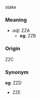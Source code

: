 stake
### Meaning
+ _adj_: ZZA
    + __eg__: ZZB

### Origin

ZZC

### Synonym

__eg__: ZZD

+ ZZE


